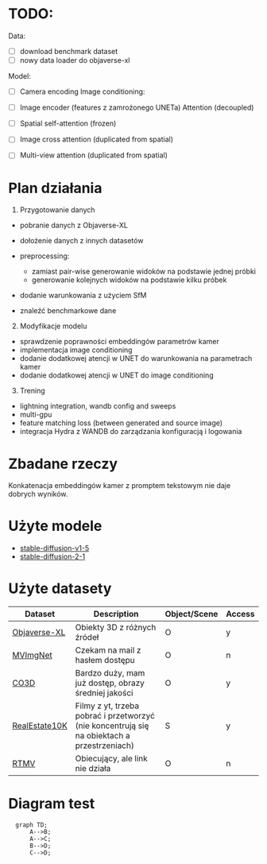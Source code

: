 # TODO:
Data:
- [ ] download benchmark dataset 
- [ ] nowy data loader do objaverse-xl

Model:
- [ ] Camera encoding
Image conditioning:
- [ ] Image encoder (features z zamrożonego UNETa)
Attention (decoupled)
- [ ] Spatial self-attention (frozen)
- [ ] Image cross attention (duplicated from spatial)
- [ ] Multi-view attention (duplicated from spatial)







# Plan działania

1. Przygotowanie danych
- pobranie danych z Objaverse-XL
- dołożenie danych z innych datasetów
- preprocessing:
  - zamiast pair-wise generowanie widoków na podstawie jednej próbki
  - generowanie kolejnych widoków na podstawie kilku próbek
- dodanie warunkowania z użyciem SfM

- znaleźć benchmarkowe dane

2. Modyfikacje modelu
- sprawdzenie poprawności embeddingów parametrów kamer
- implementacja image conditioning 
- dodanie dodatkowej atencji w UNET do warunkowania na parametrach kamer
- dodanie dodatkowej atencji w UNET do image conditioning

3. Trening 
- lightning integration, wandb config and sweeps
- multi-gpu
- feature matching loss (between generated and source image)
- integracja Hydra z WANDB do zarządzania konfiguracją i logowania

# Zbadane rzeczy
Konkatenacja embeddingów kamer z promptem tekstowym nie daje dobrych wyników.


# Użyte modele
- [stable-diffusion-v1-5](https://huggingface.co/Jiali/stable-diffusion-1.5)
- [stable-diffusion-2-1](https://huggingface.co/stabilityai/stable-diffusion-2-1)


# Użyte datasety
| Dataset | Description | Object/Scene |Access |
|---------|-------------|--------|--------|
| [Objaverse-XL](https://objaverse.allenai.org/)                        | Obiekty 3D z różnych źródeł | O | y |
| [MVImgNet](https://github.com/GAP-LAB-CUHK-SZ/MVImgNet/tree/main)     | Czekam na mail z hasłem dostępu | O | n |
| [CO3D](https://ai.meta.com/datasets/co3d-downloads/)                  | Bardzo duży, mam już dostęp, obrazy średniej jakości | O | y |
| [RealEstate10K](https://google.github.io/realestate10k/download.html) | Filmy z yt, trzeba pobrać i przetworzyć (nie koncentrują się na obiektach a przestrzeniach) | S | y |
| [RTMV](https://www.cs.umd.edu/~mmeshry/projects/rtmv/)                | Obiecujący, ale link nie działa | O | n |


# Diagram test
```mermaid
  graph TD;
      A-->B;
      A-->C;
      B-->D;
      C-->D;
```